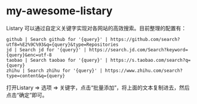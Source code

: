 # my-awesome-listary

Listary 可以通过自定义关键字实现对各网站的高效搜索。目前整理的配置有：

```
github | Search github for '{query}' | https://github.com/search?utf8=%E2%9C%93&q={query}&type=Repositories
jd | Search jd for '{query}' | https://search.jd.com/Search?keyword={query}&enc=utf-8
taobao | Search taobao for '{query}' | https://s.taobao.com/search?q={query}
zhihu | Search zhihu for '{query}' | https://www.zhihu.com/search?type=content&q={query}
```

打开Listary => 选项 => 关键字，点击“批量添加”，将上面的文本复制进去，然后点击“确定”即可。
